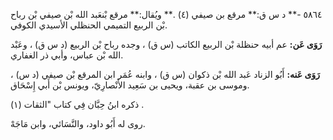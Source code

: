 ٥٨٦٤ -** د س ق:** مرقع بن صيفي (٤) .** ويُقال:** مرقع بْنعَبد الله بْن صيفي بْن رباح بْن الربيع التميمي الحنظلي الأسيدي الكوفي.

**رَوَى عَن:** عم أبيه حنظلة بْن الربيع الكاتب (س ق) ، وجده رباح بْن الربيع (د س ق) ، وعَبْد الله بْن عباس، وأبي ذر الغفاري.

**رَوَى عَنه:** أَبُو الزناد عَبد الله بْن ذكوان (س ق) ، وابنه عُمَر ابن المرقع بْن صيفي (د س) ، وموسى بن عقبة، ويحيى بن سَعِيد الأَنْصارِيّ، ويونس بْن أَبي إِسْحَاق.

ذكره ابنُ حِبَّان فِي كتاب "الثقات (١) .

روى له أَبُو داود، والنَّسَائي، وابن مَاجَهْ.